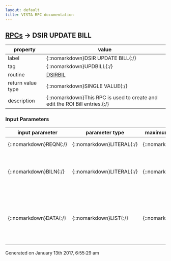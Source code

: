 ```yaml
---
layout: default
title: VISTA RPC documentation
---
```




## [RPCs](TableOfContent.md) &#8594; DSIR UPDATE BILL 

 property | value 
--- | --- 
 label | {::nomarkdown}DSIR UPDATE BILL{:/}
 tag | {::nomarkdown}UPDBILL{:/}
 routine | [DSIRBIL](http://code.osehra.org/dox/Routine_DSIRBIL_source.html)
 return value type | {::nomarkdown}SINGLE VALUE{:/}
 description | {::nomarkdown}This RPC is used to create and edit the ROI Bill entries.{:/}

### Input Parameters

| input parameter | parameter type | maximum data length | required | description | 
| --- | --- | --- | --- | --- | 
| {::nomarkdown}REQN{:/} | {::nomarkdown}LITERAL{:/} | {::nomarkdown}999{:/} | {::nomarkdown}true{:/} | {::nomarkdown}Request pointer to file 19620{:/} | 
| {::nomarkdown}BILN{:/} | {::nomarkdown}LITERAL{:/} | {::nomarkdown}9999{:/} | {::nomarkdown}true{:/} | {::nomarkdown}Internal Entry Number to file 19620.2 (Optional)If null new entry in 19620.2 will be created{:/} | 
| {::nomarkdown}DATA{:/} | {::nomarkdown}LIST{:/} | {::nomarkdown}999{:/} | {::nomarkdown}true{:/} | {::nomarkdown}Array of data for the fields in file 19620.2 (Required)Format of Array:        Field Number ^ Internal Data Value          .01^12345        .02^3030911{:/} | 




 Generated on January 13th 2017, 6:55:29 am